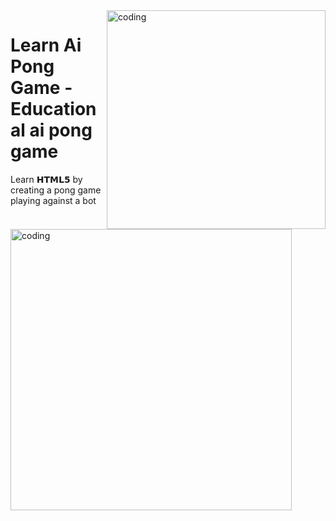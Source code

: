 <img align="right" alt="coding" src="https://media.tenor.com/2gyJVMt_L6wAAAAC/pong-video-game.gif" width="350" height="auto">

# Learn Ai Pong Game - Educational ai pong game
Learn 𝗛𝗧𝗠𝗟𝟱 by creating a pong game playing against a bot


<img align="left" alt="coding" src="https://www.tutorialrepublic.com/lib/images/html-illustration.png" width="450" height="auto">
